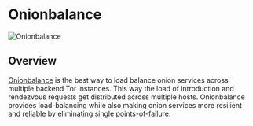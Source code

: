 # Onionbalance

![Onionbalance](assets/onionbalance.jpg)

## Overview

[Onionbalance][] is the best way to load balance onion services across
multiple backend Tor instances. This way the load of introduction and
rendezvous requests get distributed across multiple hosts. Onionbalance
provides load-balancing while also making onion services more resilient
and reliable by eliminating single points-of-failure.

[Onionbalance]: https://gitlab.torproject.org/tpo/onion-services/onionbalance
